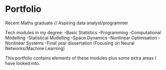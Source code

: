 # Portfolio

Recent Maths graduate // Aspiring data analyst/programmer

Tech modules in my degree:
-Basic Statistics
-Programming
-Computational Modelling
-Statistical Modelling
-Space Dynamics
-Nonlinear Optimisation
-Nonlinear Systems
-Final year dissertation (Focusing on Neural Networks/Machine Learning)

This portfolio contains elements of these modules plus some extra areas I have looked into.
